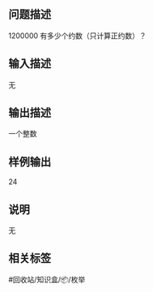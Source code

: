 ## 问题描述

1200000 有多少个约数（只计算正约数）？

## 输入描述

无

## 输出描述

一个整数

## 样例输出

24

## 说明

无

## 相关标签

#回收站/知识盒/📦/枚举
